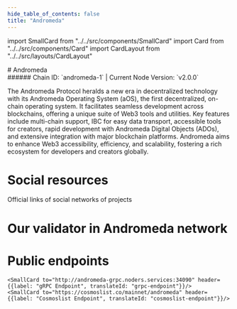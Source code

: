 ```yaml
---
hide_table_of_contents: false
title: "Andromeda"
---
```


import SmallCard from "../../src/components/SmallCard"
import Card from "../../src/components/Card"
import CardLayout from "../../src/layouts/CardLayout"

<div class="h1-with-icon icon-andromeda">
# Andromeda
</div>
###### Chain ID: `andromeda-1` | Current Node Version: `v2.0.0`


The Andromeda Protocol heralds a new era in decentralized technology with its Andromeda Operating System (aOS), the first decentralized, on-chain operating system. It facilitates seamless development across blockchains, offering a unique suite of Web3 tools and utilities. Key features include multi-chain support, IBC for easy data transport, accessible tools for creators, rapid development with Andromeda Digital Objects (ADOs), and extensive integration with major blockchain platforms. Andromeda aims to enhance Web3 accessibility, efficiency, and scalability, fostering a rich ecosystem for developers and creators globally.

# Social resources
Official links of social networks of projects

<CardLayout autoFitEnabled={false}>
    <SmallCard to="https://www.andromedaprotocol.io/" header={{label: "Website", translateId: "social-telegram"}} iconPath="img/website-icon.svg"/>
    <SmallCard to="https://github.com/andromedaprotocol" header={{label: "GitHub", translateId: "social-telegram"}} iconPath="img/github-icon.svg"/>
    <SmallCard to="https://discord.gg/GBd6buKYyZ" header={{label: "Discord", translateId: "social-telegram"}} iconPath="img/discord-icon.svg"/>
    <SmallCard to="https://twitter.com/andromedaprot" header={{label: "X", translateId: "social-telegram"}} iconPath="img/x-icon.svg"/>
    <SmallCard to="https://t.me/andromedaprotocol" header={{label: "Telegram", translateId: "social-telegram"}} iconPath="img/telegram-icon.svg"/>
</CardLayout>

# Our validator in Andromeda network

<CardLayout autoFitEnabled={true}>
    <Card
        to="https://andromeda.explorers.guru/validator/andrvaloper1t8zsecgzc5025k3s0mthdm6vt82p5p0v48p2ry"
        header={{
            label: "[NODERS]TEAM",
            translateId: "development-setup",
        }}
        body={{
            label: "Trusted blockchain validator",
        }}
        iconPath="img/kotlin-icon.svg"
    />
</CardLayout>

# Public endpoints 

<CardLayout autoFitEnabled={true}>
    <SmallCard to="https://andromeda-rpc.noders.services" header={{label: "RPC Endpoint", translateId: "rpc-endpoint"}}/>
    <SmallCard to="https://andromeda-api.noders.services" header={{label: "API Endpoint", translateId: "api-endpoint"}}/>
    
    <SmallCard to="http://andromeda-grpc.noders.services:34090" header={{label: "gRPC Endpoint", translateId: "grpc-endpoint"}}/>
    <SmallCard to="https://cosmoslist.co/mainnet/andromeda" header={{label: "Cosmoslist Endpoint", translateId: "cosmoslist-endpoint"}}/>
</CardLayout>


